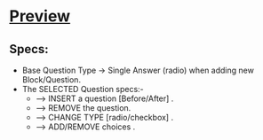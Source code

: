 # [Preview]

[preview]: https://mostafaabobakr7.github.io/survayAdminDashboard/



## Specs:
- Base Question Type -> Single Answer (radio) when adding new Block/Question.
- The SELECTED Question specs:-
  - --> INSERT a question [Before/After] .
  - --> REMOVE the question.
  - --> CHANGE TYPE [radio/checkbox] .
  - --> ADD/REMOVE choices .